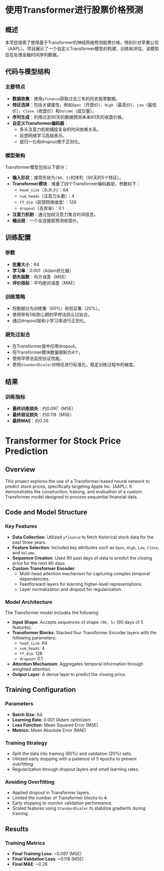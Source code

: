 # 使用Transformer进行股票价格预测

## 概述

本项目探索了使用基于Transformer的神经网络预测股票价格，特别针对苹果公司（AAPL）。项目展示了一个自定义Transformer模型的构建、训练和评估，该模型旨在处理金融时间序列数据。

## 代码与模型结构

### 主要特点

- **数据收集**：使用`yfinance`获取过去三年的历史股票数据。
- **特征选择**：包括关键属性，例如`Open`（开盘价）、`High`（最高价）、`Low`（最低价）、`Close`（收盘价）和`Volume`（成交量）。
- **序列生成**：利用过去90天的数据预测未来60天的收盘价格。
- **自定义Transformer编码器**：
  - 多头注意力机制捕捉复杂的时间依赖关系。
  - 前馈网络学习高级表示。
  - 层归一化和dropout用于正则化。

### 模型架构

Transformer模型包括以下部分：

- **输入形状**：接受形状为`(90, 5)`的序列（90天的5个特征）。
- **Transformer模块**：堆叠了四个Transformer编码器层，参数如下：
  - `head_size`（头大小）：64
  - `num_heads`（注意力头数）：4
  - `ff_dim`（前馈网络维度）：128
  - `dropout`（丢弃率）：0.1
- **注意力机制**：通过加权注意力聚合时间信息。
- **输出层**：一个全连接层预测收盘价。

## 训练配置

### 参数

- **批量大小**：64
- **学习率**：0.001（Adam优化器）
- **损失函数**：均方误差（MSE）
- **评价指标**：平均绝对误差（MAE）

### 训练策略

- 将数据分为训练集（80%）和验证集（20%）。
- 使用带有5轮耐心期的早停法防止过拟合。
- 通过dropout层和小学习率进行正则化。

### 避免过拟合

- 在Transformer层中应用dropout。
- 将Transformer模块数量限制为4个。
- 使用早停法监控验证性能。
- 使用`StandardScaler`对特征进行标准化，稳定训练过程中的梯度。

## 结果

### 训练指标

- **最终训练损失**：约0.097（MSE）
- **最终验证损失**：约0.118（MSE）
- **最终MAE**：约0.26


# Transformer for Stock Price Prediction

## Overview
This project explores the use of a Transformer-based neural network to predict stock prices, specifically targeting Apple Inc. (AAPL). It demonstrates the construction, training, and evaluation of a custom Transformer model designed to process sequential financial data.

## Code and Model Structure
### Key Features
- **Data Collection**: Utilized `yfinance` to fetch historical stock data for the past three years.
- **Feature Selection**: Included key attributes such as `Open`, `High`, `Low`, `Close`, and `Volume`.
- **Sequence Creation**: Used 90 past days of data to predict the closing price for the next 60 days.
- **Custom Transformer Encoder**:
  - Multi-head attention mechanism for capturing complex temporal dependencies.
  - Feedforward layers for learning higher-level representations.
  - Layer normalization and dropout for regularization.

### Model Architecture
The Transformer model includes the following:
- **Input Shape**: Accepts sequences of shape `(90, 5)` (90 days of 5 features).
- **Transformer Blocks**: Stacked four Transformer Encoder layers with the following parameters:
  - `head_size`: 64
  - `num_heads`: 4
  - `ff_dim`: 128
  - `dropout`: 0.1
- **Attention Mechanism**: Aggregates temporal information through weighted attention.
- **Output Layer**: A dense layer to predict the closing price.

## Training Configuration
### Parameters
- **Batch Size**: 64
- **Learning Rate**: 0.001 (Adam optimizer)
- **Loss Function**: Mean Squared Error (MSE)
- **Metrics**: Mean Absolute Error (MAE)

### Training Strategy
- Split the data into training (80%) and validation (20%) sets.
- Utilized early stopping with a patience of 5 epochs to prevent overfitting.
- Regularization through dropout layers and small learning rates.

### Avoiding Overfitting
- Applied dropout in Transformer layers.
- Limited the number of Transformer blocks to 4.
- Early stopping to monitor validation performance.
- Scaled features using `StandardScaler` to stabilize gradients during training.

## Results
### Training Metrics
- **Final Training Loss**: ~0.097 (MSE)
- **Final Validation Loss**: ~0.118 (MSE)
- **Final MAE**: ~0.26


